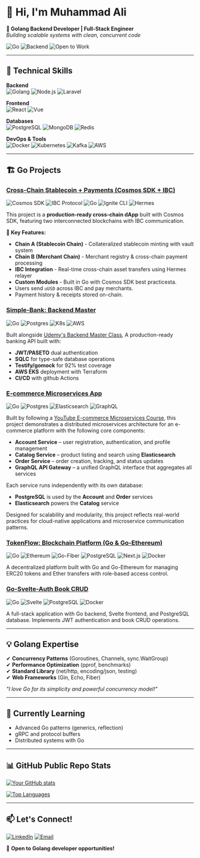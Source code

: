 # 👋 Hi, I'm Muhammad Ali 

**🚀 Golang Backend Developer | Full-Stack Engineer**  
*Building scalable systems with clean, concurrent code*

![Go](https://img.shields.io/badge/Go-00ADD8?style=for-the-badge&logo=go&logoColor=white)
![Backend](https://img.shields.io/badge/Specializing_in-Go_Backend-007D9C?style=flat)
![Open to Work](https://img.shields.io/badge/Open%20to%20Work-Go%20Developer%20Roles-brightgreen?style=for-the-badge)

---

## 🔧 Technical Skills

**Backend**  
![Golang](https://img.shields.io/badge/Go-00ADD8?logo=go&logoColor=white)
![Node.js](https://img.shields.io/badge/Node.js-339933?logo=nodedotjs&logoColor=white)
![Laravel](https://img.shields.io/badge/Laravel-FF2D20?logo=laravel&logoColor=white)

**Frontend**  
![React](https://img.shields.io/badge/React-61DAFB?logo=react&logoColor=black)
![Vue](https://img.shields.io/badge/Vue.js-4FC08D?logo=vuedotjs&logoColor=white)

**Databases**  
![PostgreSQL](https://img.shields.io/badge/PostgreSQL-4169E1?logo=postgresql&logoColor=white)
![MongoDB](https://img.shields.io/badge/MongoDB-47A248?logo=mongodb&logoColor=white)
![Redis](https://img.shields.io/badge/Redis-DC382D?logo=redis&logoColor=white)

**DevOps & Tools**  
![Docker](https://img.shields.io/badge/Docker-2496ED?logo=docker&logoColor=white)
![Kubernetes](https://img.shields.io/badge/Kubernetes-326CE5?logo=kubernetes&logoColor=white)
![Kafka](https://img.shields.io/badge/Kafka-231F20?logo=apachekafka&logoColor=white)
![AWS](https://img.shields.io/badge/AWS-FF9900?logo=amazonaws&logoColor=white)

---

## 🏗️ Go Projects

### [Cross-Chain Stablecoin + Payments (Cosmos SDK + IBC)](https://github.com/muhammadali7768/cosmos-cross-chain)
![Cosmos SDK](https://img.shields.io/badge/Cosmos_SDK-2E5BFF?style=for-the-badge&logo=cosmos&logoColor=white)
![IBC Protocol](https://img.shields.io/badge/IBC_Protocol-9C2BE6?style=for-the-badge&logo=blockchaindotcom&logoColor=white)
![Go](https://img.shields.io/badge/Go-00ADD8?style=for-the-badge&logo=go&logoColor=white)
![Ignite CLI](https://img.shields.io/badge/Ignite_CLI-FF6B00?style=for-the-badge&logo=firebase&logoColor=white)
![Hermes](https://img.shields.io/badge/Hermes_Relayer-00D8FF?style=for-the-badge&logo=ibm&logoColor=white)

This project is a **production-ready cross-chain dApp** built with Cosmos SDK, featuring two interconnected blockchains with IBC communication.

**🚀 Key Features:**
- **Chain A (Stablecoin Chain)** - Collateralized stablecoin minting with vault system
- **Chain B (Merchant Chain)** - Merchant registry & cross-chain payment processing  
- **IBC Integration** - Real-time cross-chain asset transfers using Hermes relayer
- **Custom Modules** - Built in Go with Cosmos SDK best practicesta.  
- Users send `uUSD` across IBC and pay merchants.  
- Payment history & receipts stored on-chain.

  
### [Simple-Bank: Backend Master](https://github.com/muhammadali7768/simplebank)
![Go](https://img.shields.io/badge/Go-00ADD8?logo=go&logoColor=white)
![Postgres](https://img.shields.io/badge/PostgreSQL-4169E1?logo=postgresql&logoColor=white)
![K8s](https://img.shields.io/badge/Kubernetes-326CE5?logo=kubernetes&logoColor=white)
![AWS](https://img.shields.io/badge/AWS-FF9900?logo=amazonaws&logoColor=white)

Built alongside [Udemy's Backend Master Class](https://www.udemy.com/course/backend-master-class-golang-postgresql-kubernetes/),
A production-ready banking API built with:
- **JWT/PASETO** dual authentication
- **SQLC** for type-safe database operations
- **Testify/gomock** for 92% test coverage
- **AWS EKS** deployment with Terraform
- **CI/CD** with github Actions

### [E-commerce Microservices App](https://github.com/muhammadali7768/go-grpc-microservices)
![Go](https://img.shields.io/badge/Go-00ADD8?logo=go&logoColor=white)
![Postgres](https://img.shields.io/badge/PostgreSQL-4169E1?logo=postgresql&logoColor=white)
![Elasticsearch](https://img.shields.io/badge/Elasticsearch-005571?logo=elasticsearch&logoColor=white)
![GraphQL](https://img.shields.io/badge/GraphQL-E10098?logo=graphql&logoColor=white)

Built by following a [YouTube E-commerce Microservices Course](https://www.youtube.com/watch?v=5UIh1dV7aZ8), this project demonstrates a distributed microservices architecture for an e-commerce platform with the following core components:

- **Account Service** – user registration, authentication, and profile management  
- **Catalog Service** – product listing and search using **Elasticsearch**  
- **Order Service** – order creation, tracking, and status updates  
- **GraphQL API Gateway** – a unified GraphQL interface that aggregates all services

Each service runs independently with its own database:
- **PostgreSQL** is used by the **Account** and **Order** services  
- **Elasticsearch** powers the **Catalog** service

Designed for scalability and modularity, this project reflects real-world practices for cloud-native applications and microservice communication patterns.

### [TokenFlow: Blockchain Platform (Go & Go-Ethereum)](https://github.com/muhammadali7768/tokenflow)

![Go](https://img.shields.io/badge/Go-00ADD8?logo=go&logoColor=white)
![Ethereum](https://img.shields.io/badge/Ethereum-3C3C3D?logo=ethereum&logoColor=white)
![Go-Fiber](https://img.shields.io/badge/Go--Fiber-00ADD8?logo=go&logoColor=white)
![PostgreSQL](https://img.shields.io/badge/PostgreSQL-4169E1?logo=postgresql&logoColor=white)
![Next.js](https://img.shields.io/badge/Next.js-000000?logo=nextdotjs&logoColor=white)
![Docker](https://img.shields.io/badge/Docker-2496ED?logo=docker&logoColor=white)

A decentralized platform built with Go and Go-Ethereum for managing ERC20 tokens and Ether transfers with role-based access control.

### [Go-Svelte-Auth Book CRUD](https://github.com/muhammadali7768/go-svelte-auth)
![Go](https://img.shields.io/badge/Go-00ADD8?logo=go&logoColor=white)
![Svelte](https://img.shields.io/badge/Svelte-FF3E00?logo=svelte&logoColor=white)
![PostgreSQL](https://img.shields.io/badge/PostgreSQL-4169E1?logo=postgresql&logoColor=white)
![Docker](https://img.shields.io/badge/Docker-2496ED?logo=docker&logoColor=white)

A full-stack application with Go backend, Svelte frontend, and PostgreSQL database. Implements JWT authentication and book CRUD operations.

---

## 💡 Golang Expertise

✔ **Concurrency Patterns** (Goroutines, Channels, sync.WaitGroup)  
✔ **Performance Optimization** (pprof, benchmarks)  
✔ **Standard Library** (net/http, encoding/json, testing)  
✔ **Web Frameworks** (Gin, Echo, Fiber)  

*"I love Go for its simplicity and powerful concurrency model!"*

---

## 🌱 Currently Learning

- Advanced Go patterns (generics, reflection)  
- gRPC and protocol buffers  
- Distributed systems with Go  

---

## 📊 GitHub Public Repo Stats

[![Your GitHub stats](https://github-readme-stats.vercel.app/api?username=muhammadali7768&show_icons=true&theme=radical&hide=issues)](https://github.com/muhammadali7768)

[![Top Languages](https://github-readme-stats.vercel.app/api/top-langs/?username=muhammadali7768&layout=compact&theme=radical&hide=html,css)](https://github.com/muhammadali7768)

---

## 📫 Let's Connect!

[![LinkedIn](https://img.shields.io/badge/LinkedIn-0A66C2?logo=linkedin&logoColor=white)](https://linkedin.com/in/aliprogrammer)
[![Email](https://img.shields.io/badge/Email-D14836?logo=gmail&logoColor=white)](mailto:muhammadali.hisar@gmail.com)

🔔 **Open to Golang developer opportunities!**  


<!--
**muhammadali7768/muhammadali7768** is a ✨ _special_ ✨ repository because its `README.md` (this file) appears on your GitHub profile.

Here are some ideas to get you started:

- 🔭 I’m currently working on ...
- 🌱 I’m currently learning ...
- 👯 I’m looking to collaborate on ...
- 🤔 I’m looking for help with ...
- 💬 Ask me about ...
- 📫 How to reach me: ...
- 😄 Pronouns: ...
- ⚡ Fun fact: ...
-->

